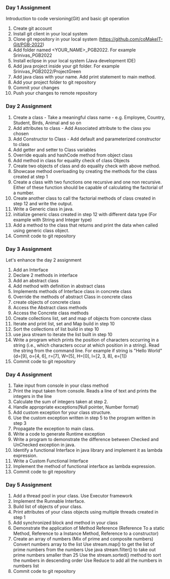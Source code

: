 ### Day 1 Assignment

Introduction to code versioning(Git) and basic git operation
1. Create git account
2. Install git client in your local system
3. Clone git repository in your local system (https://github.com/coMakeIT-Git/PGB-2022)
4. Add folder named <YOUR_NAME>_PGB2022. For example Srinivas_PGB2022
5. Install eclipse in your local system (Java development IDE)
6. Add java project inside your git folder. For example Srinivas_PGB2022/ProjectGreen
7. Add java class with your name. Add print statement to main method.
8. Add your project folder to git repository
9. Commit your changes
10. Push your changes to remote repository


### Day 2 Assignment

1. Create a class - Take a meaningful class name - e.g. Employee, Country, Student, Birds, Animal and so on
2. Add attributes to class - Add Associated attribute to the class you chosen
3. Add Constructor to Class - Add default and parameterized constructor to class
4. Add getter and setter to Class variables
5. Override equals and hashCode method from object class
6. Add method in class for equality check of class Objects
7. Create two objects of class and do equality check with above method.
8. Showcase method overloading by creating the methods for the class created at step 1
9. Create a class with two functions one recursive and one non recursive. Either of these function should be
capable of calculating the factorial of a number.
10. Create another class to call the factorial methods of class created in step 12 and write the output.
11. Write a Generic class in java.
12. initialize generic class created in step 12 with different data type (For example with String and Integer type)
13. Add a method to the class that returns and print the data when called using generic class object.
14. Commit code to git repository

### Day 3 Assignment

Let's enhance the day 2 assignment

1. Add an Interface
2. Declare 2 methods in interface
3. Add an abstract class
4. Add method with definition in abstract class
5. Implements methods of Interface class in concrete class
6. Override the methods of abstract Class in concrete class
7. create objects of concrete class
8. Access the Abstract class methods
9. Access the Concrete class methods
10. Create collections list, set and map of objects from concrete class
11. Iterate and print list, set and Map build in step 10
12. Sort the collections of list build in step 10
13. use java stream to iterate the list built in step 10
14. Write a program which prints the position of characters occurring in a string
(i.e., which characters occur at which position in a string).
Read the string from the command line.
For example if string is  "Hello World"
{d=[9], o=[4, 6], r=[7], W=[5], H=[0], l=[2, 3, 8], e=[1]}
15. Commit code to git repository


### Day 4 Assignment


 
1. Take input from console in your class method
2. Print the input taken from console. Reads a line of text and prints the integers in the line
3. Calculate the sum of integers taken at step 2.
4. Handle appropriate exceptions(Null pointer, Number format)
5. Add custom exception for your class structure.
6. Use the custom exception written in step 5 to the program written in step 3
7. Propagate the exception to main class.
8. Write a code to generate Runtime exception
9. Write a program to demonstrate the difference between Checked and UnChecked exception in java.
10. Identify a functional Interface in java library and implement it as lambda expression.
11. Write a Custom Functional Interface
12. Implement the method of functional interface as lambda expression.
13. Commit code to git repository



### Day 5 Assignment


1. Add a thread pool in your class. Use Executor framework
2. Implement the Runnable Interface.
3. Build list of objects of your class.
4. Print attributes of your class objects using multiple threads created in step 1
5. Add synchronized block and method in your class
6. Demonstrate the application of Method Reference (Reference To a static Method, Reference to a Instance Method, Reference to a constructor)
7. Create an array of numbers (Mix of prime and composite numbers)
   Convert numbers array to the list
   Use stream.map() to get the list of prime numbers from the numbers
   Use java stream.filter() to take out prime numbers smaller than 25
   Use the stream.sorted() method to sort the numbers in descending order
   Use Reduce to add all the numbers in numbers list
8. Commit code to git repository









